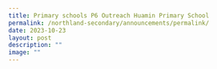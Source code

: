 ```yaml
---
title: Primary schools P6 Outreach Huamin Primary School
permalink: /northland-secondary/announcements/permalink/
date: 2023-10-23
layout: post
description: ""
image: ""
---
```

